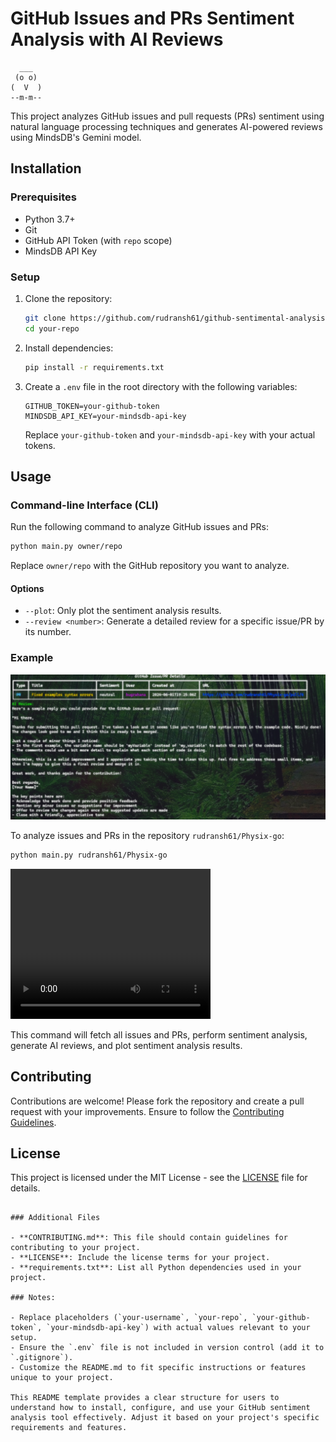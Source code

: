 # GitHub Issues and PRs Sentiment Analysis with AI Reviews

```
  ___
 (o o)
(  V  )
--m-m--

```

This project analyzes GitHub issues and pull requests (PRs) sentiment using natural language processing techniques and generates AI-powered reviews using MindsDB's Gemini model.

## Installation

### Prerequisites

- Python 3.7+
- Git
- GitHub API Token (with `repo` scope)
- MindsDB API Key

### Setup

1. Clone the repository:

   ```bash
   git clone https://github.com/rudransh61/github-sentimental-analysis
   cd your-repo
   ```

2. Install dependencies:

   ```bash
   pip install -r requirements.txt
   ```

3. Create a `.env` file in the root directory with the following variables:

   ```plaintext
   GITHUB_TOKEN=your-github-token
   MINDSDB_API_KEY=your-mindsdb-api-key
   ```

   Replace `your-github-token` and `your-mindsdb-api-key` with your actual tokens.

## Usage

### Command-line Interface (CLI)

Run the following command to analyze GitHub issues and PRs:

```bash
python main.py owner/repo
```

Replace `owner/repo` with the GitHub repository you want to analyze.

#### Options

- `--plot`: Only plot the sentiment analysis results.
- `--review <number>`: Generate a detailed review for a specific issue/PR by its number.

### Example

<img size="50" src="img.png"/>

To analyze issues and PRs in the repository `rudransh61/Physix-go`:

```bash
python main.py rudransh61/Physix-go
```

<video width="320" height="240" controls>
  <source src="https://raw.githubusercontent.com/rudransh61/github-sentimental-analysis/master/example.mp4" type="video/mp4">
</video>

This command will fetch all issues and PRs, perform sentiment analysis, generate AI reviews, and plot sentiment analysis results.

## Contributing

Contributions are welcome! Please fork the repository and create a pull request with your improvements. Ensure to follow the [Contributing Guidelines](CONTRIBUTING.md).

## License

This project is licensed under the MIT License - see the [LICENSE](LICENSE) file for details.
```

### Additional Files

- **CONTRIBUTING.md**: This file should contain guidelines for contributing to your project.
- **LICENSE**: Include the license terms for your project.
- **requirements.txt**: List all Python dependencies used in your project.

### Notes:

- Replace placeholders (`your-username`, `your-repo`, `your-github-token`, `your-mindsdb-api-key`) with actual values relevant to your setup.
- Ensure the `.env` file is not included in version control (add it to `.gitignore`).
- Customize the README.md to fit specific instructions or features unique to your project.

This README template provides a clear structure for users to understand how to install, configure, and use your GitHub sentiment analysis tool effectively. Adjust it based on your project's specific requirements and features.